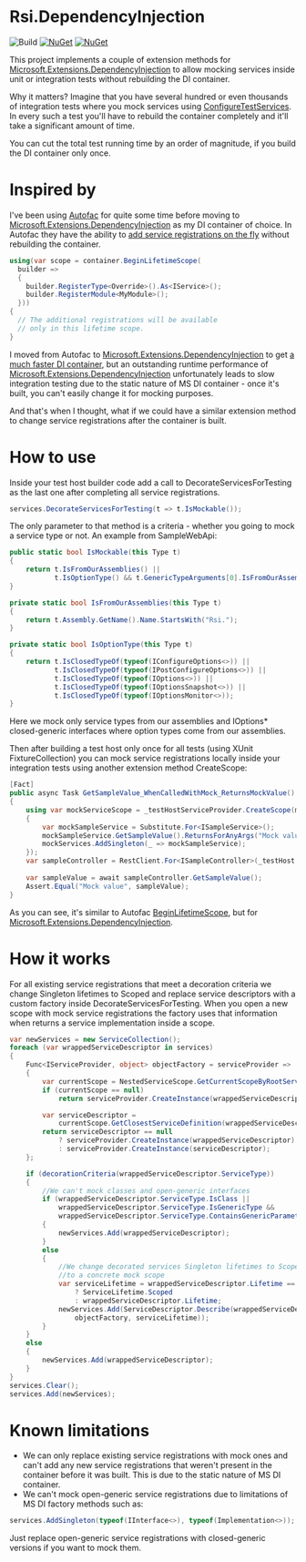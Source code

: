 # Rsi.DependencyInjection

![Build](https://github.com/rsivanov/Rsi.DependencyInjection/workflows/Build%20&%20test%20&%20publish%20Nuget/badge.svg?branch=master)
[![NuGet](https://img.shields.io/nuget/dt/Rsi.DependencyInjection)](https://www.nuget.org/packages/Rsi.DependencyInjection) 
[![NuGet](https://img.shields.io/nuget/v/Rsi.DependencyInjection)](https://www.nuget.org/packages/Rsi.DependencyInjection)

This project implements a couple of extension methods for [Microsoft.Extensions.DependencyInjection](https://docs.microsoft.com/en-us/aspnet/core/fundamentals/dependency-injection?view=aspnetcore-3.1) to allow mocking services inside unit or integration tests without rebuilding the DI container.

Why it matters? Imagine that you have several hundred or even thousands of integration tests where you mock services using [ConfigureTestServices](https://docs.microsoft.com/en-us/aspnet/core/test/integration-tests?view=aspnetcore-3.1#inject-mock-services). In every such a test you'll have to rebuild the container completely and it'll take a significant amount of time.

You can cut the total test running time by an order of magnitude, if you build the DI container only once.

Inspired by
===
I've been using [Autofac](https://autofac.org/) for quite some time before moving to [Microsoft.Extensions.DependencyInjection](https://docs.microsoft.com/en-us/aspnet/core/fundamentals/dependency-injection?view=aspnetcore-3.1) as my DI container of choice. In Autofac they have the ability to [add service registrations on the fly](https://autofaccn.readthedocs.io/en/latest/lifetime/working-with-scopes.html#adding-registrations-to-a-lifetime-scope) without rebuilding the container.
```csharp
using(var scope = container.BeginLifetimeScope(
  builder =>
  {
    builder.RegisterType<Override>().As<IService>();
    builder.RegisterModule<MyModule>();
  }))
{
  // The additional registrations will be available
  // only in this lifetime scope.
}
```
I moved from Autofac to [Microsoft.Extensions.DependencyInjection](https://docs.microsoft.com/en-us/aspnet/core/fundamentals/dependency-injection?view=aspnetcore-3.1) to get [a much faster DI container](https://github.com/danielpalme/IocPerformance), but an outstanding runtime performance of [Microsoft.Extensions.DependencyInjection](https://docs.microsoft.com/en-us/aspnet/core/fundamentals/dependency-injection?view=aspnetcore-3.1) unfortunately leads to slow integration testing due to the static nature of MS DI container - once it's built, you can't easily change it for mocking purposes.

And that's when I thought, what if we could have a similar extension method to change service registrations after the container is built.

How to use
==
Inside your test host builder code add a call to DecorateServicesForTesting as the last one after completing all service registrations.
```csharp
services.DecorateServicesForTesting(t => t.IsMockable());
```
The only parameter to that method is a criteria - whether you going to mock a service type or not. An example from SampleWebApi:
```csharp
public static bool IsMockable(this Type t)
{
    return t.IsFromOurAssemblies() ||
           t.IsOptionType() && t.GenericTypeArguments[0].IsFromOurAssemblies();
}

private static bool IsFromOurAssemblies(this Type t)
{
    return t.Assembly.GetName().Name.StartsWith("Rsi.");
}

private static bool IsOptionType(this Type t)
{
    return t.IsClosedTypeOf(typeof(IConfigureOptions<>)) ||
           t.IsClosedTypeOf(typeof(IPostConfigureOptions<>)) ||
           t.IsClosedTypeOf(typeof(IOptions<>)) ||
           t.IsClosedTypeOf(typeof(IOptionsSnapshot<>)) ||
           t.IsClosedTypeOf(typeof(IOptionsMonitor<>));
}
```
Here we mock only service types from our assemblies and IOptions* closed-generic interfaces where option types come from our assemblies.

Then after building a test host only once for all tests (using XUnit FixtureCollection) you can mock service registrations locally inside your integration tests using another extension method CreateScope:
```csharp
[Fact]
public async Task GetSampleValue_WhenCalledWithMock_ReturnsMockValue()
{
    using var mockServiceScope = _testHostServiceProvider.CreateScope(mockServices =>
    {
        var mockSampleService = Substitute.For<ISampleService>();
        mockSampleService.GetSampleValue().ReturnsForAnyArgs("Mock value");
        mockServices.AddSingleton(_ => mockSampleService);
    });
    var sampleController = RestClient.For<ISampleController>(_testHost.HttpClient);
    
    var sampleValue = await sampleController.GetSampleValue();
    Assert.Equal("Mock value", sampleValue);
}
```
As you can see, it's similar to Autofac [BeginLifetimeScope](https://autofaccn.readthedocs.io/en/latest/lifetime/working-with-scopes.html#adding-registrations-to-a-lifetime-scope), but for [Microsoft.Extensions.DependencyInjection](https://docs.microsoft.com/en-us/aspnet/core/fundamentals/dependency-injection?view=aspnetcore-3.1).

How it works
===
For all existing service registrations that meet a decoration criteria we change Singleton lifetimes to Scoped and replace service descriptors with a custom factory inside DecorateServicesForTesting. 
When you open a new scope with mock service registrations the factory uses that information when returns a service implementation inside a scope. 
```csharp
var newServices = new ServiceCollection();
foreach (var wrappedServiceDescriptor in services)
{
    Func<IServiceProvider, object> objectFactory = serviceProvider =>
    {
        var currentScope = NestedServiceScope.GetCurrentScopeByRootServices(services);
        if (currentScope == null)
            return serviceProvider.CreateInstance(wrappedServiceDescriptor);

        var serviceDescriptor =
            currentScope.GetClosestServiceDefinition(wrappedServiceDescriptor.ServiceType);
        return serviceDescriptor == null
            ? serviceProvider.CreateInstance(wrappedServiceDescriptor)
            : serviceProvider.CreateInstance(serviceDescriptor);
    };

    if (decorationCriteria(wrappedServiceDescriptor.ServiceType))
    {
        //We can't mock classes and open-generic interfaces
        if (wrappedServiceDescriptor.ServiceType.IsClass ||
            wrappedServiceDescriptor.ServiceType.IsGenericType &&
            wrappedServiceDescriptor.ServiceType.ContainsGenericParameters)
        {
            newServices.Add(wrappedServiceDescriptor);
        }
        else
        {
            //We change decorated services Singleton lifetimes to Scoped to make mocked registrations local
            //to a concrete mock scope
            var serviceLifetime = wrappedServiceDescriptor.Lifetime == ServiceLifetime.Singleton
                ? ServiceLifetime.Scoped
                : wrappedServiceDescriptor.Lifetime;
            newServices.Add(ServiceDescriptor.Describe(wrappedServiceDescriptor.ServiceType, 
                objectFactory, serviceLifetime));
        }
    }
    else
    {
        newServices.Add(wrappedServiceDescriptor);
    }
}
services.Clear();
services.Add(newServices);
```
Known limitations
==
* We can only replace existing service registrations with mock ones and can't add any new service registrations that weren't present in the container before it was built. This is due to the static nature of MS DI container.
* We can't mock open-generic service registrations due to limitations of MS DI factory methods such as:
```csharp 
services.AddSingleton(typeof(IInterface<>), typeof(Implementation<>));
```
Just replace open-generic service registrations with closed-generic versions if you want to mock them.
